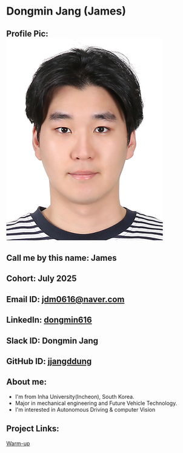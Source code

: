 # Dongmin Jang (James)
## Profile Pic: ![dongmin](https://github.com/jjangddung/images/blob/main/dongmin.jpg)
## Call me by this name: James
## Cohort: July 2025
## Email ID: jdm0616@naver.com
## LinkedIn: [dongmin616](https://www.linkedin.com/in/dongmin616/)
## Slack ID: Dongmin Jang
## GitHub ID: [jjangddung](https://github.com/jjangddung)
## About me:
- I'm from Inha University(Incheon), South Korea.
- Major in mechanical engineering and Future Vehicle Technology.
- I'm interested in Autonomous Driving & computer Vision
## Project Links:
[Warm-up](https://github.com/jjangddung/SEA-ME-warm-up)